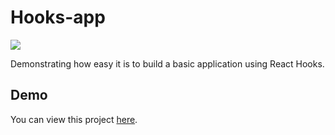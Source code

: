# Hooks-app

![](https://media.giphy.com/media/26BRMJBqKOY7X81a0/giphy.gif)

Demonstrating how easy it is to build a basic application using React Hooks.

## Demo

You can view this project [here](http://react-hooks-todoapp.surge.sh/).